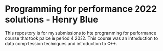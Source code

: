 # Programming for performance 2022 solutions - Henry Blue

This repository is for my submissions to hte programming for performance course that took palce in period 4 2022. 
This course was an introduction to data comprtession techniques and introduction to C++. 
